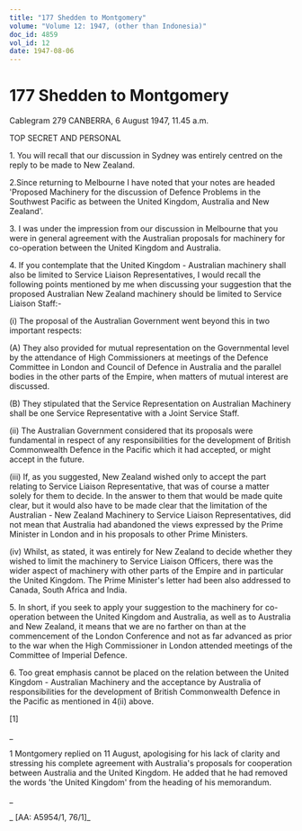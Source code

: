```yaml
---
title: "177 Shedden to Montgomery"
volume: "Volume 12: 1947, (other than Indonesia)"
doc_id: 4859
vol_id: 12
date: 1947-08-06
---
```


# 177 Shedden to Montgomery

Cablegram 279 CANBERRA, 6 August 1947, 11.45 a.m.

TOP SECRET AND PERSONAL

1\. You will recall that our discussion in Sydney was entirely centred on the reply to be made to New Zealand.

2.Since returning to Melbourne I have noted that your notes are headed 'Proposed Machinery for the discussion of Defence Problems in the Southwest Pacific as between the United Kingdom, Australia and New Zealand'.

3\. I was under the impression from our discussion in Melbourne that you were in general agreement with the Australian proposals for machinery for co-operation between the United Kingdom and Australia.

4\. If you contemplate that the United Kingdom - Australian machinery shall also be limited to Service Liaison Representatives, I would recall the following points mentioned by me when discussing your suggestion that the proposed Australian New Zealand machinery should be limited to Service Liaison Staff:-

(i) The proposal of the Australian Government went beyond this in two important respects:

(A) They also provided for mutual representation on the Governmental level by the attendance of High Commissioners at meetings of the Defence Committee in London and Council of Defence in Australia and the parallel bodies in the other parts of the Empire, when matters of mutual interest are discussed.

(B) They stipulated that the Service Representation on Australian Machinery shall be one Service Representative with a Joint Service Staff.

(ii) The Australian Government considered that its proposals were fundamental in respect of any responsibilities for the development of British Commonwealth Defence in the Pacific which it had accepted, or might accept in the future.

(iii) If, as you suggested, New Zealand wished only to accept the part relating to Service Liaison Representative, that was of course a matter solely for them to decide. In the answer to them that would be made quite clear, but it would also have to be made clear that the limitation of the Australian - New Zealand Machinery to Service Liaison Representatives, did not mean that Australia had abandoned the views expressed by the Prime Minister in London and in his proposals to other Prime Ministers.

(iv) Whilst, as stated, it was entirely for New Zealand to decide whether they wished to limit the machinery to Service Liaison Officers, there was the wider aspect of machinery with other parts of the Empire and in particular the United Kingdom. The Prime Minister's letter had been also addressed to Canada, South Africa and India.

5\. In short, if you seek to apply your suggestion to the machinery for co-operation between the United Kingdom and Australia, as well as to Australia and New Zealand, it means that we are no farther on than at the commencement of the London Conference and not as far advanced as prior to the war when the High Commissioner in London attended meetings of the Committee of Imperial Defence.

6\. Too great emphasis cannot be placed on the relation between the United Kingdom - Australian Machinery and the acceptance by Australia of responsibilities for the development of British Commonwealth Defence in the Pacific as mentioned in 4(ii) above.

[1]

_

1 Montgomery replied on 11 August, apologising for his lack of clarity and stressing his complete agreement with Australia's proposals for cooperation between Australia and the United Kingdom. He added that he had removed the words 'the United Kingdom' from the heading of his memorandum.

_

_ [AA: A5954/1, 76/1]_
